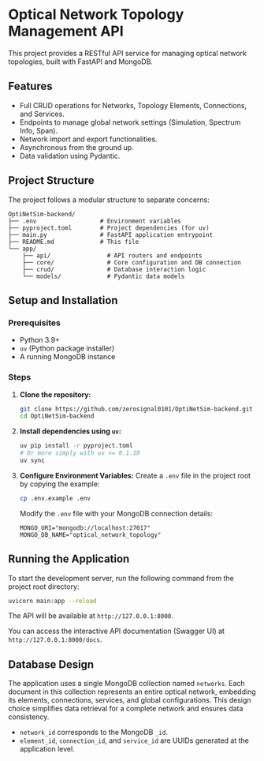# Optical Network Topology Management API

This project provides a RESTful API service for managing optical network topologies, built with FastAPI and MongoDB.

## Features

-   Full CRUD operations for Networks, Topology Elements, Connections, and Services.
-   Endpoints to manage global network settings (Simulation, Spectrum Info, Span).
-   Network import and export functionalities.
-   Asynchronous from the ground up.
-   Data validation using Pydantic.

## Project Structure

The project follows a modular structure to separate concerns:

```
OptiNetSim-backend/
├── .env                  # Environment variables
├── pyproject.toml        # Project dependencies (for uv)
├── main.py               # FastAPI application entrypoint
├── README.md             # This file
└── app/
    ├── api/                # API routers and endpoints
    ├── core/               # Core configuration and DB connection
    ├── crud/               # Database interaction logic
    └── models/             # Pydantic data models
```

## Setup and Installation

### Prerequisites

-   Python 3.9+
-   `uv` (Python package installer)
-   A running MongoDB instance

### Steps

1.  **Clone the repository:**
    ```bash
    git clone https://github.com/zerosignal0101/OptiNetSim-backend.git
    cd OptiNetSim-backend
    ```

2.  **Install dependencies using `uv`:**
    ```bash
    uv pip install -r pyproject.toml
    # Or more simply with uv >= 0.1.18
    uv sync
    ```

3.  **Configure Environment Variables:**
    Create a `.env` file in the project root by copying the example:
    ```bash
    cp .env.example .env
    ```
    Modify the `.env` file with your MongoDB connection details:
    ```env
    MONGO_URI="mongodb://localhost:27017"
    MONGO_DB_NAME="optical_network_topology"
    ```

## Running the Application

To start the development server, run the following command from the project root directory:

```bash
uvicorn main:app --reload
```

The API will be available at `http://127.0.0.1:8000`.

You can access the interactive API documentation (Swagger UI) at `http://127.0.0.1:8000/docs`.

## Database Design

The application uses a single MongoDB collection named `networks`. Each document in this collection represents an entire optical network, embedding its elements, connections, services, and global configurations. This design choice simplifies data retrieval for a complete network and ensures data consistency.

-   `network_id` corresponds to the MongoDB `_id`.
-   `element_id`, `connection_id`, and `service_id` are UUIDs generated at the application level.
